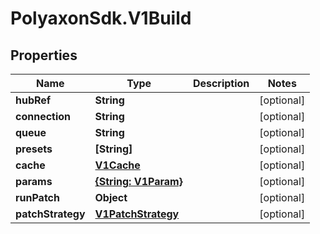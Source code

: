 # PolyaxonSdk.V1Build

## Properties

Name | Type | Description | Notes
------------ | ------------- | ------------- | -------------
**hubRef** | **String** |  | [optional] 
**connection** | **String** |  | [optional] 
**queue** | **String** |  | [optional] 
**presets** | **[String]** |  | [optional] 
**cache** | [**V1Cache**](V1Cache.md) |  | [optional] 
**params** | [**{String: V1Param}**](V1Param.md) |  | [optional] 
**runPatch** | **Object** |  | [optional] 
**patchStrategy** | [**V1PatchStrategy**](V1PatchStrategy.md) |  | [optional] 


